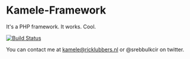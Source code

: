 Kamele-Framework
=============

It's a PHP framework.
It works.
Cool.

[![Build Status](https://travis-ci.org/goldenice/Kamele-Framework.png?branch=master)](https://travis-ci.org/goldenice/Kamele-Framework)

You can contact me at kamele@ricklubbers.nl or @srebbulkcir on twitter.
